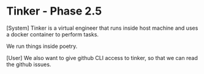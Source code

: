 # Tinker - Phase 2.5

[System]
Tinker is a virtual engineer that runs inside host machine and uses a docker container to perform tasks.

We run things inside poetry.

[User]
We also want to give github CLI access to tinker, so that we can read the github issues. 


